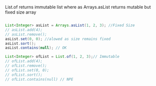 List.of returns immutable list where as Arrays.asList returns mutable but fixed size array
```java

List<Integer> asList = Arrays.asList(1, 2, 3); //Fixed Size
// asList.add(4);
// asList.remove();
asList.set(0, 0); //alowed as size remains fixed
asList.sort();
asList.contains(null); // OK

List<Integer> ofList = List.of(1, 2, 3);// Immutable
// ofList.add(4);
// ofList.remove();
// ofList.set(0, 0);
// ofList.sort();
// ofList.contains(null) // NPE
```